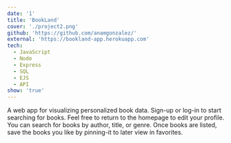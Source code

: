```yaml
---
date: '1'
title: 'BookLand'
cover: './project2.png'
github: 'https://github.com/anamgonzalez/'
external: 'https://bookland-app.herokuapp.com'
tech:
  - JavaScript
  - Node
  - Express
  - SQL
  - EJS
  - API
show: 'true'
---
```


A web app for visualizing personalized book data. Sign-up or log-in to start searching for books. Feel free to return to the homepage to edit your profile. You can search for books by author, title, or genre. Once books are listed, save the books you like by pinning-it to later view in favorites.
